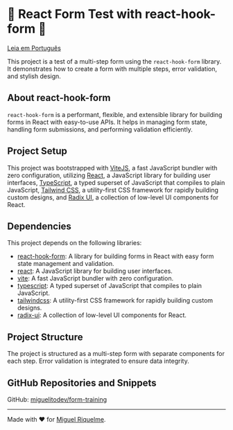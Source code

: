 # 🚀 React Form Test with react-hook-form 🚀

[Leia em Português](README.pt.md)

This project is a test of a multi-step form using the `react-hook-form` library. It demonstrates how to create a form with multiple steps, error validation, and stylish design.

## About react-hook-form

`react-hook-form` is a performant, flexible, and extensible library for building forms in React with easy-to-use APIs. It helps in managing form state, handling form submissions, and performing validation efficiently.

## Project Setup

This project was bootstrapped with [ViteJS](https://vitejs.dev/), a fast JavaScript bundler with zero configuration, utilizing [React](https://reactjs.org/), a JavaScript library for building user interfaces, [TypeScript](https://www.typescriptlang.org/), a typed superset of JavaScript that compiles to plain JavaScript, [Tailwind CSS](https://tailwindcss.com/), a utility-first CSS framework for rapidly building custom designs, and [Radix UI](https://radix-ui.com/), a collection of low-level UI components for React.

## Dependencies

This project depends on the following libraries:

- [react-hook-form](https://www.npmjs.com/package/react-hook-form): A library for building forms in React with easy form state management and validation.
- [react](https://www.npmjs.com/package/react): A JavaScript library for building user interfaces.
- [vite](https://www.npmjs.com/package/vite): A fast JavaScript bundler with zero configuration.
- [typescript](https://www.npmjs.com/package/typescript): A typed superset of JavaScript that compiles to plain JavaScript.
- [tailwindcss](https://www.npmjs.com/package/tailwindcss): A utility-first CSS framework for rapidly building custom designs.
- [radix-ui](https://www.npmjs.com/package/@radix-ui/react): A collection of low-level UI components for React.

## Project Structure

The project is structured as a multi-step form with separate components for each step. Error validation is integrated to ensure data integrity.

## GitHub Repositories and Snippets

GitHub: [miguelitodev/form-training](https://github.com/miguelitodev/form-training)

---

Made with :heart: for [Miguel Riquelme](https://github.com/miguelitodev).
